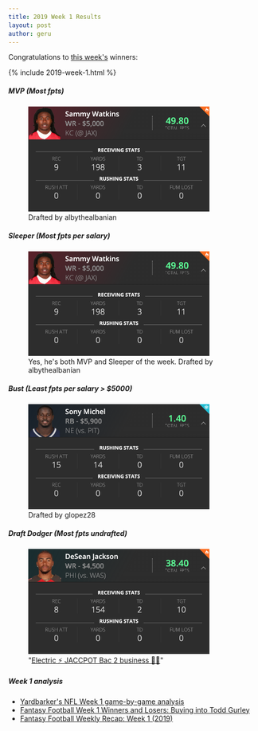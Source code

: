 ```yaml
---
title: 2019 Week 1 Results
layout: post
author: geru
---
```

Congratulations to [this week's](https://www.draftkings.com/contest/gamecenter/75607984) winners:

{% include 2019-week-1.html %}

##### MVP (Most fpts)
<figure class="figure">
    <img class="img-fluid" src="/assets/images/week-1-sammy-watkins.png" width="364px"/>
    <figcaption class="figure-caption">Drafted by <span class="font-weight-bold">albythealbanian</span></figcaption>
</figure>

##### Sleeper (Most fpts per salary)
<figure class="figure">
    <img class="img-fluid" src="/assets/images/week-1-sammy-watkins.png" width="364px"/>
    <figcaption class="figure-caption">Yes, he's both MVP and Sleeper of the week. Drafted by <span class="font-weight-bold">albythealbanian</span></figcaption>
</figure>

##### Bust (Least fpts per salary > $5000)
<figure class="figure">
    <img class="img-fluid" src="/assets/images/week-1-sony-michel.png" width="364px"/>
    <figcaption class="figure-caption">Drafted by <span class="font-weight-bold">glopez28</span></figcaption>
</figure>


##### Draft Dodger (Most fpts undrafted)
<figure class="figure">
    <img class="img-fluid" src="/assets/images/week-1-desean-jackson.png" width="364px"/>
    <figcaption class="figure-caption">"<a href="https://t.co/kRFI5jdx6F" target="_blank">Electric ⚡️ JACCPOT Bac 2 business 🚀🔥</a>"</figcaption>
</figure>

##### Week 1 analysis
<ul class="list-unstyled">
    <a href="https://www.yardbarker.com/nfl/articles/yardbarkers_nfl_week_1_game_by_game_analysis/s1__29947325" target="_blank"><li>Yardbarker's NFL Week 1 game-by-game analysis</li></a>
    <a href="https://www.cbssports.com/fantasy/football/news/fantasy-football-week-1-winners-and-losers-buying-into-todd-gurley/" target="_blank"><li>Fantasy Football Week 1 Winners and Losers: Buying into Todd Gurley</li></a>
    <a href="https://www.fantasypros.com/2019/09/fantasy-football-weekly-recap-week-1-2019/" target="_blank"><li>Fantasy Football Weekly Recap: Week 1 (2019)</li></a>
</ul>